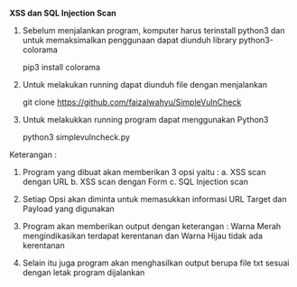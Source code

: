 **XSS dan SQL Injection Scan**

1. Sebelum menjalankan program, komputer harus terinstall python3 dan untuk memaksimalkan penggunaan dapat diunduh library python3-colorama

   pip3 install colorama

2. Untuk melakukan running dapat diunduh file dengan menjalankan 

   git clone https://github.com/faizalwahyu/SimpleVulnCheck

3. Untuk melakukkan running program dapat menggunakan Python3

   python3 simplevulncheck.py

Keterangan : 
1. Program yang dibuat akan memberikan 3 opsi yaitu :	a. XSS scan dengan URL	b. XSS scan dengan Form	c. SQL Injection scan

2. Setiap Opsi akan diminta untuk memasukkan informasi URL Target dan Payload yang digunakan

3. Program akan memberikan output dengan keterangan : Warna Merah mengindikasikan terdapat kerentanan dan Warna Hijau tidak ada kerentanan

4. Selain itu juga program akan menghasilkan output berupa file txt sesuai dengan letak program dijalankan
